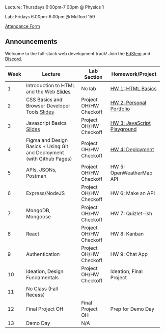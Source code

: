 Lecture: Thursdays 6:00pm-7:00pm @ Physics 1

Lab: Fridays 6:00pm-8:00pm @ Mulford 159 

[Attendance Form](https://forms.gle/5REaGHkrjmcmBBMN7)

## Announcements
Welcome to the full-stack web development track! Join the [EdStem](https://edstem.org/us/join/HBYrcK) and [Discord](https://discord.gg/9AyPkfTNmW).

| Week | Lecture                                                                                                                                         | Lab Section            | Homework/Project                  |
|------|-------------------------------------------------------------------------------------------------------------------------------------------------|------------------------|-----------------------------------|
| 1    | Introduction to HTML and the Web [Slides](https://docs.google.com/presentation/d/1oIhAJQMbuX0RaJVy-KJbFX_3WF2sUqkB19jetqKAFoM/edit?usp=sharing) | No lab                 | [HW 1: HTML Basics](#/hw/web/hw1) |
| 2    | CSS Basics and Browser Developer Tools [Slides](https://docs.google.com/presentation/d/1QjoMNy4mx5S1vY2atVhXmdHhDMJ3bsDH5PvGybvVTZA/edit?usp=sharing)                   | Project OH/HW Checkoff | [HW 2: Personal Portfolio](#/hw/web/hw2)          |
| 3    | Javascript Basics [Slides](https://docs.google.com/presentation/d/1OV4TMladevhoc5WVB7TARH2X2YRxr6bdnhiQDyt7g04/edit?usp=sharing)                                                                               | Project OH/HW Checkoff | [HW 3: JavaScript Playground](#/hw/web/hw3)       |
| 4    | Figma and Design Basics + Using Git and Deployment (with Github Pages)                                                                                                                         | Project OH/HW Checkoff | [HW 4: Deployment](/#/hw/web/hw4)                  |
| 5    | APIs, JSONs, Postman                                                                                                                            | Project OH/HW Checkoff | HW 5: OpenWeatherMap API          |
| 6    | Express/NodeJS                                                                                                                                  | Project OH/HW Checkoff | HW 6: Make an API                 |
| 7    | MongoDB, Mongoose                                                                                                                               | Project OH/HW Checkoff | HW 7: Quizlet-ish                 |
| 8    | React                                                                                                                                           | Project OH/HW Checkoff | HW 8: Kanban                      |
| 9    | Authentication                                                                                                                                  | Project OH/HW Checkoff | HW 9: Chat App                    |
| 10   | Ideation, Design Fundamentals                                                                                                                   | Project OH/HW Checkoff | Ideation, Final Project           |
| 11   | No Class (Fall Recess)                                                                                                                          |                        |                                   |
| 12   | Final Project OH                                                                                                                                | Final Project OH       | Prep for Demo Day                 |
| 13   | Demo Day                                                                                                                                        | N/A                    |                                   |
